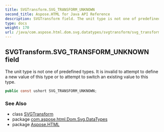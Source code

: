 ```yaml
---
title: SVGTransform.SVG_TRANSFORM_UNKNOWN
second_title: Aspose.HTML for Java API Reference
description: SVGTransform field. The unit type is not one of predefined types. It is invalid to attempt to define a new value of this type or to attempt to switch an existing value to this type
type: docs
weight: 170
url: /java/com.aspose.html.dom.svg.datatypes/svgtransform/svg_transform_unknown/
---
```

## SVGTransform.SVG_TRANSFORM_UNKNOWN field

The unit type is not one of predefined types. It is invalid to attempt to define a new value of this type or to attempt to switch an existing value to this type.

```java
public const ushort SVG_TRANSFORM_UNKNOWN;
```

### See Also

* class [SVGTransform](../)
* package [com.aspose.html.Dom.Svg.DataTypes](../../svgtransform/)
* package [Aspose.HTML](../../../)
